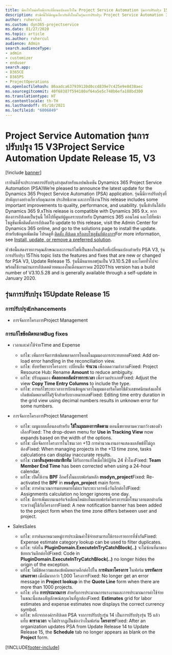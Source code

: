 ```yaml
---
title: มีอะไรใหม่หรือมีการเปลี่ยนแปลงอะไรใน Project Service Automation รุ่นการปรับปรุง 15 V3
description: หัวข้อนี้ให้ข้อมูลเกี่ยวกับสิ่งใหม่ในรุ่นการปรับปรุง Project Service Automation 15, V3
author: ruhercul
ms.custom: dyn365-projectservice
ms.date: 01/27/2020
ms.topic: article
ms.author: ruhercul
audience: Admin
search.audienceType:
- admin
- customizer
- enduser
search.app:
- D365CE
- D365PS
- ProjectOperations
ms.openlocfilehash: 86aadca637939120d0ccd839e7c425e9e8d38aec
ms.sourcegitcommit: 40f68387f594180af64a5e5c748b6efa188bd300
ms.translationtype: HT
ms.contentlocale: th-TH
ms.lasthandoff: 05/10/2021
ms.locfileid: "6006849"
---
```

# <a name="project-service-automation-update-release-15-v3"></a><span data-ttu-id="d73d2-103">Project Service Automation รุ่นการปรับปรุง 15 V3</span><span class="sxs-lookup"><span data-stu-id="d73d2-103">Project Service Automation Update Release 15, V3</span></span>

[!include [banner](../includes/psa-now-project-operations.md)]

<span data-ttu-id="d73d2-104">เรายินดีที่จะประกาศการปรับปรุงล่าสุดสำหรับแอปพลิเคชัน Dynamics 365 Project Service Automation (PSA)</span><span class="sxs-lookup"><span data-stu-id="d73d2-104">We’re pleased to announce the latest update for the Dynamics 365 Project Service Automation (PSA) application.</span></span> <span data-ttu-id="d73d2-105">รุ่นนี้มีการปรับปรุงที่สำคัญบางอย่างเกี่ยวกับคุณภาพ ประสิทธิภาพ และการใช้งาน</span><span class="sxs-lookup"><span data-stu-id="d73d2-105">This release includes some important improvements to quality, performance, and usability.</span></span> <span data-ttu-id="d73d2-106">รุ่นนี้เข้ากันได้กับ Dynamics 365 9.x</span><span class="sxs-lookup"><span data-stu-id="d73d2-106">This release is compatible with Dynamics 365 9.x.</span></span> <span data-ttu-id="d73d2-107">หากต้องการอัปเดตเป็นรุ่นนี้ ให้ไปที่ศูนย์ผู้ดูแลระบบสำหรับ Dynamics 365 ออนไลน์ และไปที่หน้าโซลูชันเพื่อติดตั้งการอัปเดต</span><span class="sxs-lookup"><span data-stu-id="d73d2-107">To update to this release, visit the Admin Center for Dynamics 365 online, and go to the solutions page to install the update.</span></span> <span data-ttu-id="d73d2-108">สำหรับข้อมูลเพิ่มเติม โปรดดูที่ [ติดตั้ง อัปเดต หรือลบโซลูชันที่ต้องการ](/power-platform/admin/install-remove-preferred-solution)</span><span class="sxs-lookup"><span data-stu-id="d73d2-108">For more information, see [Install, update, or remove a preferred solution](/power-platform/admin/install-remove-preferred-solution).</span></span>

<span data-ttu-id="d73d2-109">หัวข้อนี้แสดงรายการคุณลักษณะและการแก้ไขที่เป็นของใหม่หรือที่เปลี่ยนแปลงสำหรับ PSA V3, รุ่นการปรับปรุง 15</span><span class="sxs-lookup"><span data-stu-id="d73d2-109">This topic lists the features and fixes that are new or changed for PSA V3, Update Release 15.</span></span> <span data-ttu-id="d73d2-110">รุ่นนี้มีหมายเลขรุ่นเป็น V3.10.5.28 และโดยทั่วไปจะพร้อมใช้งานผ่านการอัปเดตด้วยตนเองในเดือนมกราคม 2020</span><span class="sxs-lookup"><span data-stu-id="d73d2-110">This version has a build number of V3.10.5.28 and is generally available through a self-update in January 2020.</span></span>

## <a name="update-release-15"></a><span data-ttu-id="d73d2-111">รุ่นการปรับปรุง 15</span><span class="sxs-lookup"><span data-stu-id="d73d2-111">Update Release 15</span></span> 

### <a name="enhancements"></a><span data-ttu-id="d73d2-112">การปรับปรุง</span><span class="sxs-lookup"><span data-stu-id="d73d2-112">Enhancements</span></span>

- <span data-ttu-id="d73d2-113">การจัดการโครงการ</span><span class="sxs-lookup"><span data-stu-id="d73d2-113">Project Management</span></span>

### <a name="bug-fixes"></a><span data-ttu-id="d73d2-114">การแก้ไขข้อผิดพลาด</span><span class="sxs-lookup"><span data-stu-id="d73d2-114">Bug fixes</span></span>

- <span data-ttu-id="d73d2-115">เวลาและค่าใช้จ่าย</span><span class="sxs-lookup"><span data-stu-id="d73d2-115">Time and Expense</span></span>

  - <span data-ttu-id="d73d2-116">แก้ไข: เพิ่มการจัดการข้อผิดพลาดการโหลดในมุมมองการกระทบยอด</span><span class="sxs-lookup"><span data-stu-id="d73d2-116">Fixed: Add on-load error handling in the reconciliation view.</span></span>
  - <span data-ttu-id="d73d2-117">แก้ไข: ฮับทรัพยากรโครงการ: เปลี่ยนชื่อ **จำนวน** เพื่อลดความกำกวม</span><span class="sxs-lookup"><span data-stu-id="d73d2-117">Fixed: Project Resource Hub: Rename **Amount** to reduce ambiguity.</span></span>
  - <span data-ttu-id="d73d2-118">แก้ไข: ปรับมุมมอง **คัดลอกคอลัมน์รายการเวลา** เพื่อรวมประเภท</span><span class="sxs-lookup"><span data-stu-id="d73d2-118">Fixed: Adjust the view **Copy Time Entry Columns** to include the type.</span></span>
  - <span data-ttu-id="d73d2-119">แก้ไข: การแก้ไขระยะเวลาการป้อนข้อมูลเวลาในมุมมองกริดโดยใช้ตัวเลขทศนิยมส่งผลให้เกิดข้อผิดพลาดที่ไม่รู้จักสำหรับบางหมายเลข</span><span class="sxs-lookup"><span data-stu-id="d73d2-119">Fixed: Editing time entry duration in the grid view using decimal numbers results in unknown error for some numbers.</span></span>

- <span data-ttu-id="d73d2-120">การจัดการโครงการ</span><span class="sxs-lookup"><span data-stu-id="d73d2-120">Project Management</span></span>

  - <span data-ttu-id="d73d2-121">แก้ไข: เมนูแบบเลื่อนลงสำหรับ **ใช้ในมุมมองการติดตาม** ตอนนี้ขยายตามความกว้างของตัวเลือก</span><span class="sxs-lookup"><span data-stu-id="d73d2-121">Fixed: The drop-down menu for **Use in Tracking View** now expands based on the width of the options.</span></span>
  - <span data-ttu-id="d73d2-122">แก้ไข: เมื่อจัดการโครงการในโซนเวลา +13 การคำนวณงานอาจแสดงผลลัพธ์ที่ไม่ถูกต้อง</span><span class="sxs-lookup"><span data-stu-id="d73d2-122">Fixed: When managing projects in the +13 time zone, tasks calculations can display inaccurate results.</span></span>
  - <span data-ttu-id="d73d2-123">แก้ไข: **เวลาสิ้นสุดของสมาชิกทีม** ได้รับการแก้ไขเมื่อใช้ปฏิทิน 24 ชั่วโมง</span><span class="sxs-lookup"><span data-stu-id="d73d2-123">Fixed: **Team Member End Time** has been corrected when using a 24-hour calendar.</span></span>
  - <span data-ttu-id="d73d2-124">แก้ไข: เปิดใช้งาน **BPF** อีกครั้งในแบบฟอร์มหลัก **msdyn_project**</span><span class="sxs-lookup"><span data-stu-id="d73d2-124">Fixed: Re-activated the **BPF** in **msdyn_project** main form.</span></span>
  - <span data-ttu-id="d73d2-125">แก้ไข: การคำนวณการมอบหมายไม่ละเว้นระยะเวลาหนึ่งวันอีกต่อไป</span><span class="sxs-lookup"><span data-stu-id="d73d2-125">Fixed: Assignments calculation no longer ignores one day.</span></span>
  - <span data-ttu-id="d73d2-126">แก้ไข: มีการเพิ่มแบนเนอร์แจ้งเตือนใหม่ลงในแบบฟอร์มโครงการเมื่อโซนเวลาแตกต่างกันระหว่างผู้ใช้กับโครงการ</span><span class="sxs-lookup"><span data-stu-id="d73d2-126">Fixed: A new notification banner has been added to the project form when the time zone differs between user and project.</span></span>

- <span data-ttu-id="d73d2-127">Sales</span><span class="sxs-lookup"><span data-stu-id="d73d2-127">Sales</span></span>

  - <span data-ttu-id="d73d2-128">แก้ไข: การค้นหาหมวดหมู่การประเมิณค่าใช้จ่ายสามารถใช้กรองรายการที่ซ้ำกัน</span><span class="sxs-lookup"><span data-stu-id="d73d2-128">Fixed: Expense estimate category lookup can be used to filter duplicates.</span></span>
  - <span data-ttu-id="d73d2-129">แก้ไข: รหัสใน **PluginDomain.ExecuteInTryCatchBlock(..)** จะไม่ซ่อนที่มาของข้อยกเว้นอีกต่อไป</span><span class="sxs-lookup"><span data-stu-id="d73d2-129">Fixed: Code in **PluginDomain.ExecuteInTryCatchBlock(..)** no longer hides the origin of the exception.</span></span>
  - <span data-ttu-id="d73d2-130">แก้ไข: ไม่มีข้อความแสดงข้อผิดพลาดอีกต่อไปใน **การค้นหาโครงการ** ในฟอร์ม **บรรทัดการเสนอราคา** เมื่อมีมากกว่า 1,000 โครงการ</span><span class="sxs-lookup"><span data-stu-id="d73d2-130">Fixed: No longer get an error message in **Project lookup** in the **Quote Line** form when there are more than 1000 projects.</span></span>
  - <span data-ttu-id="d73d2-131">แก้ไข: กริด **การประมาณการ** สำหรับการประมาณการแรงงานและการประมาณการค่าใช้จ่ายในขณะนี้แสดงสัญลักษณ์สกุลเงินที่ถูกต้อง</span><span class="sxs-lookup"><span data-stu-id="d73d2-131">Fixed: **Estimates** grid for labor estimates and expense estimates now displays the correct currency symbol.</span></span>
  - <span data-ttu-id="d73d2-132">แก้ไข: หลังจากองค์กรอัปเดต PSA จากการปรับปรุงรุ่น 14 เป็นการปรับปรุงรุ่น 15 แล้ว แท็บ **ตารางเวลา** จะไม่ปรากฏเป็นช่องว่างในฟอร์ม **โครงการ**</span><span class="sxs-lookup"><span data-stu-id="d73d2-132">Fixed: After an organization updates PSA from Update Release 14 to Update Release 15, the **Schedule** tab no longer appears as blank on the **Project** form.</span></span>


[!INCLUDE[footer-include](../includes/footer-banner.md)]